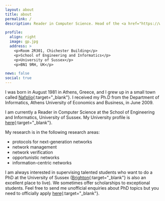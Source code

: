 ```yaml
---
layout: about
title: about
permalink: /
description: Reader in Computer Science. Head of the <a href="https://www.w3schools.com" target="_blank">packets@sussex</a> lab.

profile:
  align: right
  image: gp.jpg
  address: >
    <p>Room 2R301, Chichester Building</p>
    <p>School of Engineering and Informatics</p>
    <p>University of Sussex</p>
    <p>BN1 9RH, UK</p>

news: false
social: true
---
```


I was born in August 1981 in Athens, Greece, and I grew up in a small town called [Nafplio](https://en.wikipedia.org/wiki/Nafplio){:target="_blank"}. I received my Ph.D from the Department of Informatics, Athens University of Economics and Business, in June 2009. 

I am currently a Reader in Computer Science at the School of Engineering and Informatics, University of Sussex. My University profile is [here](https://profiles.sussex.ac.uk/p334868-george-parisis){:target="_blank"}.

My research is in the following research areas:

* protocols for next-generation networks
* network management 
* network verification
* opportunistic networks
* information-centric networks

I am always interested in supervising talented students who want to do a PhD at the University of Sussex ([Brighton](https://www.visitbrighton.com/){:target="_blank"} is also an excellent place to live). We sometimes offer scholarships to exceptional students. Feel free to send me unofficial enquiries about PhD topics but you need to officially apply [here](https://www.sussex.ac.uk/study/apply){:target="_blank"}.